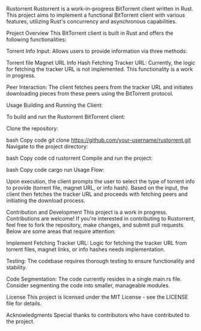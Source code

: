 Rustorrent
Rustorrent is a work-in-progress BitTorrent client written in Rust. This project aims to implement a functional BitTorrent client with various features, utilizing Rust's concurrency and asynchronous capabilities.

Project Overview
This BitTorrent client is built in Rust and offers the following functionalities:

Torrent Info Input: Allows users to provide information via three methods:

Torrent file
Magnet URL
Info Hash
Fetching Tracker URL: Currently, the logic for fetching the tracker URL is not implemented. This functionality is a work in progress.

Peer Interaction: The client fetches peers from the tracker URL and initiates downloading pieces from these peers using the BitTorrent protocol.

Usage
Building and Running the Client:

To build and run the Rustorrent BitTorrent client:

Clone the repository:

bash
Copy code
git clone https://github.com/your-username/rustorrent.git
Navigate to the project directory:

bash
Copy code
cd rustorrent
Compile and run the project:

bash
Copy code
cargo run
Usage Flow:

Upon execution, the client prompts the user to select the type of torrent info to provide (torrent file, magnet URL, or info hash). Based on the input, the client then fetches the tracker URL and proceeds with fetching peers and initiating the download process.

Contribution and Development
This project is a work in progress. Contributions are welcome! If you're interested in contributing to Rustorrent, feel free to fork the repository, make changes, and submit pull requests. Below are some areas that require attention:

Implement Fetching Tracker URL: Logic for fetching the tracker URL from torrent files, magnet links, or info hashes needs implementation.

Testing: The codebase requires thorough testing to ensure functionality and stability.

Code Segmentation: The code currently resides in a single main.rs file. Consider segmenting the code into smaller, manageable modules.

License
This project is licensed under the MIT License - see the LICENSE file for details.

Acknowledgments
Special thanks to contributors who have contributed to the project.
